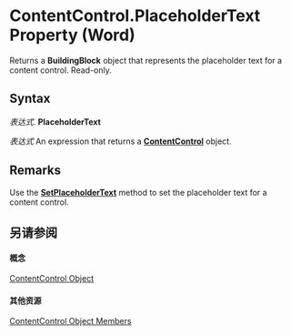 
# ContentControl.PlaceholderText Property (Word)

Returns a  **BuildingBlock** object that represents the placeholder text for a content control. Read-only.


## Syntax

 _表达式_. **PlaceholderText**

 _表达式_ An expression that returns a **[ContentControl](783dec26-9b63-11f8-6187-985f9c815f27.md)** object.


## Remarks

Use the  **[SetPlaceholderText](d2684e44-61f0-e0bf-36bc-6a5eabed1b82.md)** method to set the placeholder text for a content control.


## 另请参阅


#### 概念


[ContentControl Object](783dec26-9b63-11f8-6187-985f9c815f27.md)
#### 其他资源


[ContentControl Object Members](http://msdn.microsoft.com/library/d5aa195c-8d7a-0bad-09fa-6f1bfc9828cc%28Office.15%29.aspx)